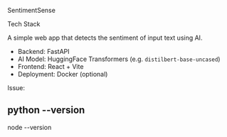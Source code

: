 SentimentSense

Tech Stack

A simple web app that detects the sentiment of input text using AI.

- Backend: FastAPI
- AI Model: HuggingFace Transformers (e.g. `distilbert-base-uncased`)
- Frontend: React + Vite
- Deployment: Docker (optional)

Issue:

python --version
---------------------
node --version

